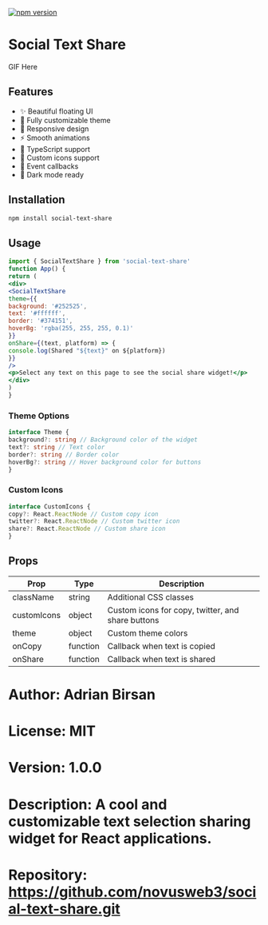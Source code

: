 [![npm version](https://badge.fury.io/js/social-text-share.svg)](https://badge.fury.io/js/social-text-share)
# Social Text Share



GIF Here


## Features

- ✨ Beautiful floating UI
- 🎨 Fully customizable theme
- 📱 Responsive design
- ⚡️ Smooth animations
- 🎯 TypeScript support
- 🔧 Custom icons support
- 📢 Event callbacks
- 🌙 Dark mode ready

## Installation

```bash
npm install social-text-share
```

## Usage

```jsx
import { SocialTextShare } from 'social-text-share'
function App() {
return (
<div>
<SocialTextShare
theme={{
background: '#252525',
text: '#ffffff',
border: '#374151',
hoverBg: 'rgba(255, 255, 255, 0.1)'
}}
onShare={(text, platform) => {
console.log(Shared "${text}" on ${platform})
}}
/>
<p>Select any text on this page to see the social share widget!</p>
</div>
)
}
```

### Theme Options

```typescript
interface Theme {
background?: string // Background color of the widget
text?: string // Text color
border?: string // Border color
hoverBg?: string // Hover background color for buttons
}
```

### Custom Icons

```typescript
interface CustomIcons {
copy?: React.ReactNode // Custom copy icon
twitter?: React.ReactNode // Custom twitter icon
share?: React.ReactNode // Custom share icon
}
```

## Props

| Prop | Type | Description |
|------|------|-------------|
| className | string | Additional CSS classes |
| customIcons | object | Custom icons for copy, twitter, and share buttons |
| theme | object | Custom theme colors |
| onCopy | function | Callback when text is copied |
| onShare | function | Callback when text is shared |

# Author: Adrian Birsan
# License: MIT
# Version: 1.0.0
# Description: A cool and customizable text selection sharing widget for React applications.
# Repository: https://github.com/novusweb3/social-text-share.git